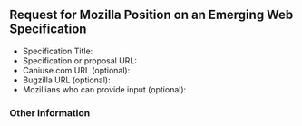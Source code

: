 
## Request for Mozilla Position on an Emerging Web Specification

* Specification Title: 
* Specification or proposal URL: 
* Caniuse.com URL (optional): 
* Bugzilla URL (optional): 
* Mozillians who can provide input (optional): 

### Other information
